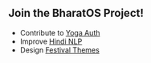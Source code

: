 ## Join the BharatOS Project!
- Contribute to [Yoga Auth](core/yoga-auth/)
- Improve [Hindi NLP](core/hindi-nlp/)
- Design [Festival Themes](themes/)